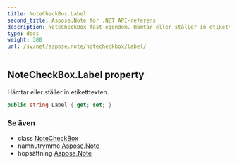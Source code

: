 ```yaml
---
title: NoteCheckBox.Label
second_title: Aspose.Note för .NET API-referens
description: NoteCheckBox fast egendom. Hämtar eller ställer in etiketttexten.
type: docs
weight: 300
url: /sv/net/aspose.note/notecheckbox/label/
---
```

## NoteCheckBox.Label property

Hämtar eller ställer in etiketttexten.

```csharp
public string Label { get; set; }
```

### Se även

* class [NoteCheckBox](../)
* namnutrymme [Aspose.Note](../../notecheckbox/)
* hopsättning [Aspose.Note](../../../)


